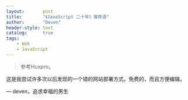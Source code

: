 ```yaml
---
layout:       post
title:        "《JavaScript 二十年》推荐语"
author:       "Deven"
header-style: text
catalog:      true
tags:
    - Web
    - JavaScript
---
```


> 参考Huxpro。

这是我尝试许多次以后发现的一个错的网站部署方式。免费的，而且方便编辑。

— deven，追求幸福的男生
